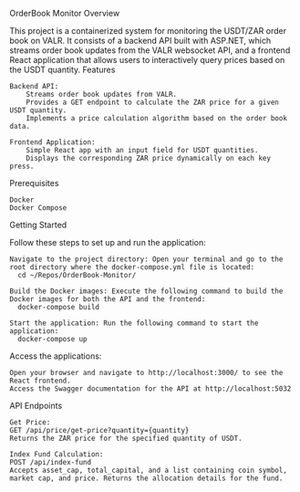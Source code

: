 OrderBook Monitor
Overview

This project is a containerized system for monitoring the USDT/ZAR order book on VALR. It consists of a backend API built with ASP.NET, which streams order book updates from the VALR websocket API, and a frontend React application that allows users to interactively query prices based on the USDT quantity.
Features

    Backend API:
        Streams order book updates from VALR.
        Provides a GET endpoint to calculate the ZAR price for a given USDT quantity.
        Implements a price calculation algorithm based on the order book data.

    Frontend Application:
        Simple React app with an input field for USDT quantities.
        Displays the corresponding ZAR price dynamically on each key press.

Prerequisites

    Docker
    Docker Compose

Getting Started

Follow these steps to set up and run the application:

    Navigate to the project directory: Open your terminal and go to the root directory where the docker-compose.yml file is located:
      cd ~/Repos/OrderBook-Monitor/

    Build the Docker images: Execute the following command to build the Docker images for both the API and the frontend:
      docker-compose build

    Start the application: Run the following command to start the application:
      docker-compose up

Access the applications:

    Open your browser and navigate to http://localhost:3000/ to see the React frontend.
    Access the Swagger documentation for the API at http://localhost:5032

API Endpoints

    Get Price:
    GET /api/price/get-price?quantity={quantity}
    Returns the ZAR price for the specified quantity of USDT.

    Index Fund Calculation:
    POST /api/index-fund
    Accepts asset_cap, total_capital, and a list containing coin symbol, market cap, and price. Returns the allocation details for the fund.